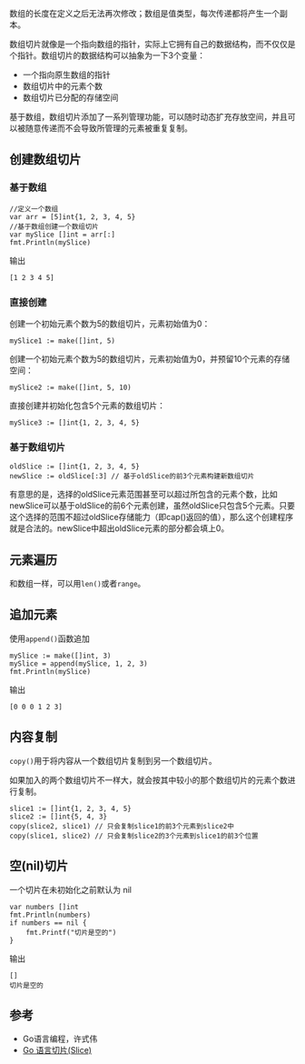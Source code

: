 数组的长度在定义之后无法再次修改；数组是值类型，每次传递都将产生一个副本。

数组切片就像是一个指向数组的指针，实际上它拥有自己的数据结构，而不仅仅是个指针。数组切片的数据结构可以抽象为一下3个变量：

- 一个指向原生数组的指针
- 数组切片中的元素个数
- 数组切片已分配的存储空间

基于数组，数组切片添加了一系列管理功能，可以随时动态扩充存放空间，并且可以被随意传递而不会导致所管理的元素被重复复制。

## 创建数组切片

### 基于数组

```
//定义一个数组
var arr = [5]int{1, 2, 3, 4, 5}
//基于数组创建一个数组切片
var mySlice []int = arr[:]
fmt.Println(mySlice)
```

输出

```
[1 2 3 4 5]
```

### 直接创建

创建一个初始元素个数为5的数组切片，元素初始值为0：

```
mySlice1 := make([]int, 5)
```

创建一个初始元素个数为5的数组切片，元素初始值为0，并预留10个元素的存储空间：

```
mySlice2 := make([]int, 5, 10)
```

直接创建并初始化包含5个元素的数组切片：

```
mySlice3 := []int{1, 2, 3, 4, 5}
```

### 基于数组切片

```
oldSlice := []int{1, 2, 3, 4, 5}
newSlice := oldSlice[:3] // 基于oldSlice的前3个元素构建新数组切片
```

有意思的是，选择的oldSlice元素范围甚至可以超过所包含的元素个数，比如newSlice可以基于oldSlice的前6个元素创建，虽然oldSlice只包含5个元素。只要这个选择的范围不超过oldSlice存储能力（即cap()返回的值），那么这个创建程序就是合法的。newSlice中超出oldSlice元素的部分都会填上0。

## 元素遍历

和数组一样，可以用`len()`或者`range`。

## 追加元素

使用`append()`函数追加

```
mySlice := make([]int, 3)
mySlice = append(mySlice, 1, 2, 3)
fmt.Println(mySlice)
```

输出

```
[0 0 0 1 2 3]
```

## 内容复制

`copy()`用于将内容从一个数组切片复制到另一个数组切片。

如果加入的两个数组切片不一样大，就会按其中较小的那个数组切片的元素个数进行复制。

```
slice1 := []int{1, 2, 3, 4, 5}
slice2 := []int{5, 4, 3}
copy(slice2, slice1) // 只会复制slice1的前3个元素到slice2中
copy(slice1, slice2) // 只会复制slice2的3个元素到slice1的前3个位置
```

## 空(nil)切片

一个切片在未初始化之前默认为 nil

```
var numbers []int
fmt.Println(numbers)
if numbers == nil {
    fmt.Printf("切片是空的")
}
```

输出

```
[]
切片是空的
```

## 参考

- Go语言编程，许式伟
- [Go 语言切片(Slice)](http://www.runoob.com/go/go-slice.html)